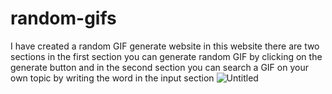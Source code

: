 # random-gifs
 I have created a random GIF generate website in this website there are two sections in the first section you can generate random GIF by clicking on the generate button and in the second section you can search a GIF on your own topic by writing the word in the input section 
![Untitled](https://github.com/adityamukherje/GIF-generator/assets/86552563/01e7e6c1-24d5-4f39-8dd4-a217d213309a)
